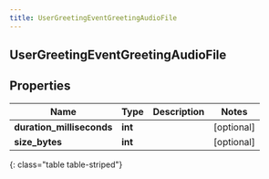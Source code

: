 ```yaml
---
title: UserGreetingEventGreetingAudioFile
---
```

## UserGreetingEventGreetingAudioFile

## Properties

|Name | Type | Description | Notes|
|------------ | ------------- | ------------- | -------------|
| **duration_milliseconds** | **int** |  | [optional] |
| **size_bytes** | **int** |  | [optional] |
{: class="table table-striped"}


